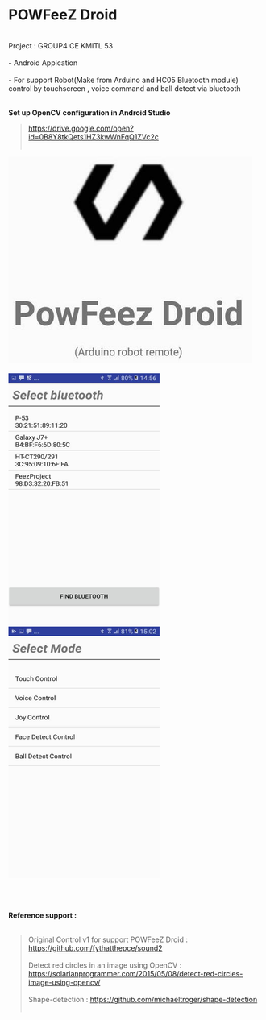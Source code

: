 <H1>POWFeeZ Droid </H1><br>
Project : GROUP4 CE KMITL 53<br><br>
- Android Appication<br><br>
- For support Robot(Make from Arduino and HC05 Bluetooth module) control by touchscreen , voice command and ball detect via bluetooth<br><br>

<B>Set up
OpenCV configuration in Android Studio</B><br>
 > https://drive.google.com/open?id=0B8Y8tkQets1HZ3kwWnFqQ1ZVc2c<br><br>
 
![alt text](https://github.com/fythatthepce/POWFeeZ/blob/master/pic/1.jpg)
<br><br>
<img src="https://github.com/fythatthepce/POWFeeZ/blob/master/pic/2.jpg"  width="300" height="500" />
<img src="https://github.com/fythatthepce/POWFeeZ/blob/master/pic/3.jpg"  width="300" height="500" />


<br><br>

 <B>Reference support : </B><br><br>
 > Original Control v1 for support POWFeeZ Droid : https://github.com/fythatthepce/sound2<br><br>
 > Detect red circles in an image using OpenCV : https://solarianprogrammer.com/2015/05/08/detect-red-circles-image-using-opencv/ <br><br>
 > Shape-detection : https://github.com/michaeltroger/shape-detection <br><br>




